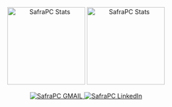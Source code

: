<p align="center">
  <span>
    <img src="https://github-readme-stats.vercel.app/api?username=safrapc&show_icons=true&theme=dark" alt="SafraPC Stats" height=175 />
  </span>
  <span>
    <img src="https://github-readme-stats.vercel.app/api/top-langs?username=safrapc&layout=compact&show_icons=true&theme=dark" alt="SafraPC Stats" height=175 />
  </span>
</p>

<p align="center">
  <a href="mailto:leandrosafra.jconectada@gmail.com">
    <img src="https://img.shields.io/badge/-Gmail-c14438?style=flat-square&logo=Gmail&logoColor=0000&color=black&link=mailto:leandrosafra.jconectada@gmail.com" alt="SafraPC GMAIL" />
  </a>
  <a href="https://www.linkedin.com/in/leandrosz134/">
    <img src="https://img.shields.io/badge/-Linkedin-6633cc?style=flat-square&logo=Linkedin&logoColor=blue&color=black&link=https://github.com/safrapc" alt="SafraPC LinkedIn"/>
</p>



<!--
**SafraPC/SafraPC** is a ✨ _special_ ✨ repository because its `README.md` (this file) appears on your GitHub profile.

Here are some ideas to get you started:
### Hi there 👋
- 🔭 I’m currently working on ...
- 🌱 I’m currently learning ...
- 👯 I’m looking to collaborate on ...
- 🤔 I’m looking for help with ...
- 💬 Ask me about ...
- 📫 How to reach me: ...
- 😄 Pronouns: ...
- ⚡ Fun fact: ...
-->
